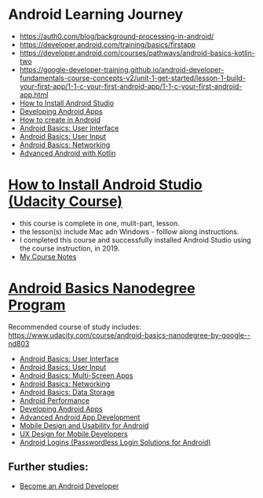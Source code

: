 # Android Learning Journey 
* https://auth0.com/blog/background-processing-in-android/
* https://developer.android.com/training/basics/firstapp 
* https://developer.android.com/courses/pathways/android-basics-kotlin-two
* https://google-developer-training.github.io/android-developer-fundamentals-course-concepts-v2/unit-1-get-started/lesson-1-build-your-first-app/1-1-c-your-first-android-app/1-1-c-your-first-android-app.html
* [How to Install Android Studio](https://www.udacity.com/course/how-to-install-android-studio--ud808)
* [Developing Android Apps](https://www.udacity.com/course/new-android-fundamentals--ud851)
* [How to create <anything> in Android](https://classroom.udacity.com/courses/ud802)
* [Android Basics: User Interface](https://classroom.udacity.com/courses/ud834)
* [Android Basics: User Input](https://classroom.udacity.com/courses/ud836)
* [Android Basics: Networking](https://classroom.udacity.com/courses/ud843)
* [Advanced Android with Kotlin](https://classroom.udacity.com/courses/ud940)


# [How to Install Android Studio (Udacity Course)](https://classroom.udacity.com/courses/ud808)
* this course is complete in one, mulit-part, lesson.  
* the lesson(s) include Mac adn Windows - folllow along instructions. 
* I completed this course and successfully installed Android Studio using the course instruction, in 2019.
* [My Course Notes](https://github.com/EO4wellness/T-I-L/blob/main/Android/Udacity/InstallAndroidStudio.md)

# [Android Basics Nanodegree Program](https://www.udacity.com/course/android-basics-nanodegree-by-google--nd803)
Recommended course of study includes: https://www.udacity.com/course/android-basics-nanodegree-by-google--nd803
* [Android Basics: User Interface](https://www.udacity.com/course/android-basics-user-interface--ud834)
* [Android Basics: User Input](https://www.udacity.com/course/android-basics-user-input--ud836)
* [Android Basics: Multi-Screen Apps](https://www.udacity.com/course/android-basics-multiscreen-apps--ud839)
* [Android Basics: Networking](https://www.udacity.com/course/android-basics-networking--ud843)
* [Android Basics: Data Storage](https://www.udacity.com/course/android-basics-data-storage--ud845)
* [Android Performance](https://www.udacity.com/course/android-performance--ud825)
* [Developing Android Apps](https://www.udacity.com/course/new-android-fundamentals--ud851)
* [Advanced Android App Development](https://www.udacity.com/course/advanced-android-app-development--ud855)
* [Mobile Design and Usability for Android](https://www.udacity.com/course/mobile-design-and-usability-for-android--ud358)
* [UX Design for Mobile Developers](https://www.udacity.com/course/ux-design-for-mobile-developers--ud849)
* [Android Logins (Passwordless Login Solutions for Android)](https://classroom.udacity.com/courses/ud357)

## Further studies: 
* [Become an Android Developer](https://www.udacity.com/course/android-developer-nanodegree-by-google--nd801)
